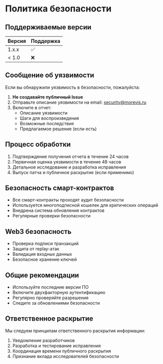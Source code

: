 # Политика безопасности

## Поддерживаемые версии

| Версия | Поддержка          |
| ------ | ------------------ |
| 1.x.x  | :white_check_mark: |
| < 1.0  | :x:                |

## Сообщение об уязвимости

Если вы обнаружили уязвимость в безопасности, пожалуйста:

1. **Не создавайте публичный Issue**
2. Отправьте описание уязвимости на email: security@morevis.ru
3. Включите в отчет:
   - Описание уязвимости
   - Шаги для воспроизведения
   - Возможные последствия
   - Предлагаемое решение (если есть)

## Процесс обработки

1. Подтверждение получения отчета в течение 24 часов
2. Первичная оценка уязвимости в течение 48 часов
3. Детальное исследование и разработка исправления
4. Выпуск патча и публичное раскрытие (если применимо)

## Безопасность смарт-контрактов

- Все смарт-контракты проходят аудит безопасности
- Используется многоподписной кошелек для критических операций
- Внедрена система обновления контрактов
- Регулярные проверки безопасности

## Web3 безопасность

- Проверка подписи транзакций
- Защита от replay-атак
- Валидация входных данных
- Безопасное хранение ключей

## Общие рекомендации

- Используйте последние версии ПО
- Включите двухфакторную аутентификацию
- Регулярно проверяйте разрешения
- Следите за обновлениями безопасности

## Ответственное раскрытие

Мы следуем принципам ответственного раскрытия информации:

1. Уведомление разработчиков
2. Разработка и тестирование исправления
3. Координация времени публичного раскрытия
4. Признание вклада исследователей безопасности 